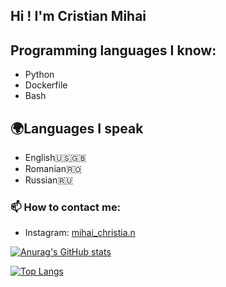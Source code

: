 ## Hi ! I'm Cristian Mihai

## Programming languages I know:
- Python
- Dockerfile
- Bash

## 🌍Languages I speak
- English🇺🇸🇬🇧
- Romanian🇷🇴
- Russian🇷🇺

### 📫 How to contact me:
- Instagram: [mihai_christia.n](https://www.instagram.com/mihai_christia.n/)

[![Anurag's GitHub stats](https://github-readme-stats.vercel.app/api?username=CristianEduardMihai&show_icons=true&theme=radical)](https://github.com/anuraghazra/github-readme-stats)

[![Top Langs](https://github-readme-stats.vercel.app/api/top-langs/?username=CristianEduardMihai&show_icons=true&theme=radical&hide=css,html,batchfile)](https://github.com/anuraghazra/github-readme-stats)
